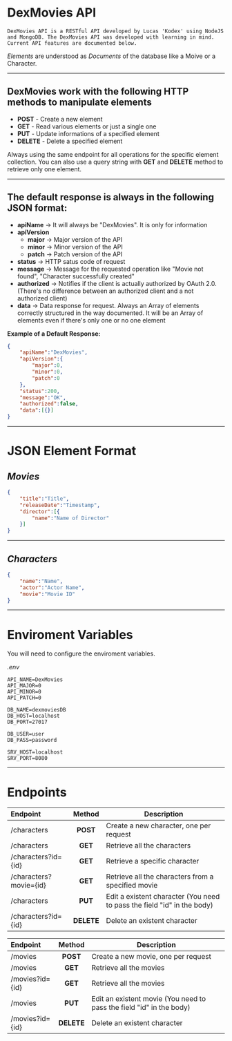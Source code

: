 # **DexMovies API**

    DexMovies API is a RESTful API developed by Lucas 'Kodex' using NodeJS and MongoDB. The DexMovies API was developed with learning in mind. Current API features are documented below.

_Elements_ are understood as _Documents_ of the database like a Moive or a Character.

---

## DexMovies work with the following HTTP methods to manipulate elements
+ **POST** - Create a new element
+ **GET** - Read various elements or just a single one
+ **PUT** - Update informations of a specified element
+ **DELETE** - Delete a specified element

Always using the same endpoint for all operations for the specific element collection. You can also use a query string with **GET** and **DELETE** method to retrieve only one element.

---

## The default response is always in the following **JSON** format:

+ **apiName** -> It will always be "DexMovies". It is only for information
+ **apiVersion**
    + **major** -> Major version of the API
    + **minor** -> Minor version of the API
    + **patch** -> Patch version of the API
+ **status** -> HTTP satus code of request
+ **message** -> Message for the requested operation like "Movie not found", "Character successfully created"
+ **authorized** -> Notifies if the client is actually authorized by OAuth 2.0. (There's no difference between an authorized client and a not authorized client)
+ **data** -> Data response for request. Always an Array of elements correctly structured in the way documented. It will be an Array of elements even if there's only one or no one element

**Example of a Default Response:**

```json
{
    "apiName":"DexMovies",
    "apiVersion":{
        "major":0,
        "minor":0,
        "patch":0
    },
    "status":200,
    "message":"OK",
    "authorized":false,
    "data":[{}]
}
```

---

# **JSON Element Format**

## _Movies_

```json
{
    "title":"Title",
    "releaseDate":"Timestamp",
    "director":[{
        "name":"Name of Director"
    }]
}
```

---

## _Characters_

```json
{
    "name":"Name",
    "actor":"Actor Name",
    "movie":"Movie ID"
}
```

---

# **Enviroment Variables**
You will need to configure the enviroment variables.

_.env_
```.env
API_NAME=DexMovies
API_MAJOR=0
API_MINOR=0
API_PATCH=0

DB_NAME=dexmoviesDB
DB_HOST=localhost
DB_PORT=27017

DB_USER=user
DB_PASS=password

SRV_HOST=localhost
SRV_PORT=8080
```

---

# **Endpoints**

Endpoint | Method | Description
:--------|:------:|------------
/characters | **POST** | Create a new character, one per request
/characters | **GET** | Retrieve all the characters
/characters?id={id} | **GET** | Retrieve a specific character
/characters?movie={id} | **GET** |  Retrieve all the characters from a specified movie
/characters | **PUT** | Edit a existent character (You need to pass the field "id" in the body)
/characters?id={id} | **DELETE** | Delete an existent character

Endpoint | Method | Description
:--------|:------:|------------
/movies | **POST** | Create a new movie, one per request
/movies | **GET** | Retrieve all the movies
/movies?id={id} | **GET** | Retrieve all the movies
/movies | **PUT** | Edit an existent movie (You need to pass the field "id" in the body)
/movies?id={id} | **DELETE** | Delete an existent character

